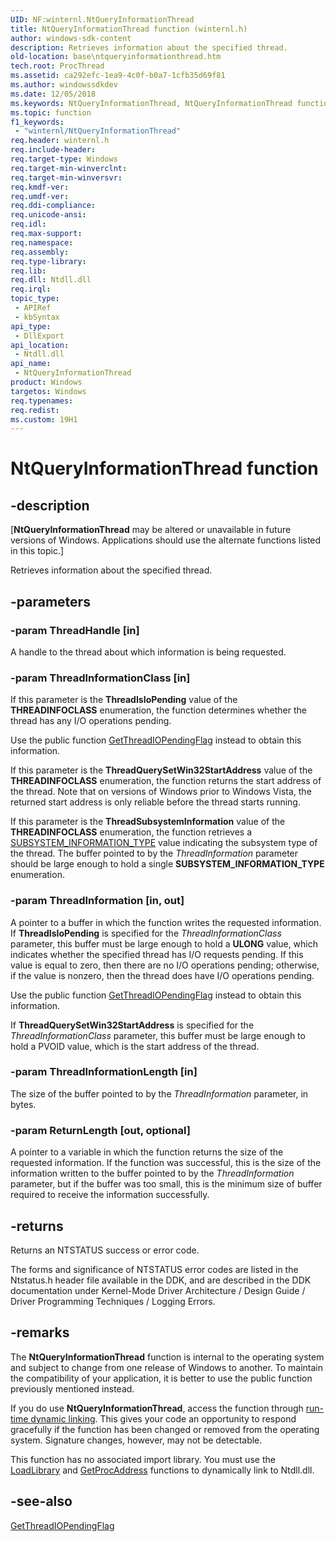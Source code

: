 ```yaml
---
UID: NF:winternl.NtQueryInformationThread
title: NtQueryInformationThread function (winternl.h)
author: windows-sdk-content
description: Retrieves information about the specified thread.
old-location: base\ntqueryinformationthread.htm
tech.root: ProcThread
ms.assetid: ca292efc-1ea9-4c0f-b0a7-1cfb35d69f81
ms.author: windowssdkdev
ms.date: 12/05/2018
ms.keywords: NtQueryInformationThread, NtQueryInformationThread function, base.ntqueryinformationthread, winternl/NtQueryInformationThread
ms.topic: function
f1_keywords: 
 - "winternl/NtQueryInformationThread"
req.header: winternl.h
req.include-header: 
req.target-type: Windows
req.target-min-winverclnt: 
req.target-min-winversvr: 
req.kmdf-ver: 
req.umdf-ver: 
req.ddi-compliance: 
req.unicode-ansi: 
req.idl: 
req.max-support: 
req.namespace: 
req.assembly: 
req.type-library: 
req.lib: 
req.dll: Ntdll.dll
req.irql: 
topic_type:
 - APIRef
 - kbSyntax
api_type:
 - DllExport
api_location:
 - Ntdll.dll
api_name:
 - NtQueryInformationThread
product: Windows
targetos: Windows
req.typenames: 
req.redist: 
ms.custom: 19H1
---
```


# NtQueryInformationThread function


## -description


<p class="CCE_Message">[<b>NtQueryInformationThread</b> may be altered or unavailable in future versions of Windows. Applications should use the alternate functions listed in this topic.]

Retrieves  information about the specified thread.


## -parameters




### -param ThreadHandle [in]

A handle to the thread about which information is being requested.


### -param ThreadInformationClass [in]

If this parameter is the <b>ThreadIsIoPending</b> value of the  <b>THREADINFOCLASS</b> enumeration, the function determines whether the thread has any I/O operations pending.

Use the public  function <a href="https://docs.microsoft.com/windows/desktop/api/processthreadsapi/nf-processthreadsapi-getthreadiopendingflag">GetThreadIOPendingFlag</a> instead to obtain this information.

If this parameter is the <b>ThreadQuerySetWin32StartAddress</b> value of the <b>THREADINFOCLASS</b> enumeration, the function returns the start address of the thread. Note that on versions of Windows prior to Windows Vista, the returned start address is only reliable before the thread starts running.

If this parameter is the <b>ThreadSubsystemInformation</b> value of the  <b>THREADINFOCLASS</b> enumeration, the function retrieves a <a href="https://docs.microsoft.com/windows-hardware/drivers/ddi/content/ntddk/ne-ntddk-_subsystem_information_type">SUBSYSTEM_INFORMATION_TYPE</a> value indicating the subsystem type of the thread. The buffer pointed to by the <i>ThreadInformation</i> parameter should be large enough to hold a single <b>SUBSYSTEM_INFORMATION_TYPE</b> enumeration.


### -param ThreadInformation [in, out]

A pointer to a buffer in which the function writes the requested information. If <b>ThreadIsIoPending</b> is specified for the <i>ThreadInformationClass</i> parameter, this buffer must be large enough to hold a <b>ULONG</b> value, which indicates whether  the specified thread has I/O requests pending. If this value is equal to zero, then there are no I/O operations pending; otherwise, if the value is nonzero, then the thread does have I/O operations pending.

Use the public  function <a href="https://docs.microsoft.com/windows/desktop/api/processthreadsapi/nf-processthreadsapi-getthreadiopendingflag">GetThreadIOPendingFlag</a> instead to obtain this information.

If <b>ThreadQuerySetWin32StartAddress</b> is specified for the <i>ThreadInformationClass</i> parameter, this buffer must be large enough to hold a PVOID value, which is the start address of the thread.


### -param ThreadInformationLength [in]

The size of the buffer pointed to by the <i>ThreadInformation</i> parameter, in bytes.


### -param ReturnLength [out, optional]

A pointer to a variable in which the function returns the size of the requested information. If the function was successful, this is the size of the information written to the buffer pointed to by the <i>ThreadInformation</i> parameter, but if the buffer was too small, this is the minimum size of buffer required to receive the information successfully.


## -returns



Returns an NTSTATUS success or error code. 

The forms and significance of NTSTATUS error codes are listed in the Ntstatus.h header file available in the DDK, and are described in the DDK documentation under Kernel-Mode Driver Architecture / Design Guide / Driver Programming Techniques / Logging Errors.




## -remarks



The <b>NtQueryInformationThread</b> function is internal to the operating system and  subject to change from one  release of Windows to another.  To maintain the    compatibility of your application, it is better to use the public  function previously mentioned instead.

If you do use <b>NtQueryInformationThread</b>, access the function through <a href="https://docs.microsoft.com/windows/desktop/Dlls/using-run-time-dynamic-linking">run-time dynamic linking</a>.  This gives  your code an opportunity to respond gracefully if the function has been   changed or removed from the operating system. Signature changes, however, may not be detectable.

This function has no associated import library. You must use the <a href="https://docs.microsoft.com/windows/desktop/api/libloaderapi/nf-libloaderapi-loadlibrarya">LoadLibrary</a> and <a href="https://docs.microsoft.com/windows/desktop/api/libloaderapi/nf-libloaderapi-getprocaddress">GetProcAddress</a> functions to dynamically link to Ntdll.dll.




## -see-also




<a href="https://docs.microsoft.com/windows/desktop/api/processthreadsapi/nf-processthreadsapi-getthreadiopendingflag">GetThreadIOPendingFlag</a>
 

 


